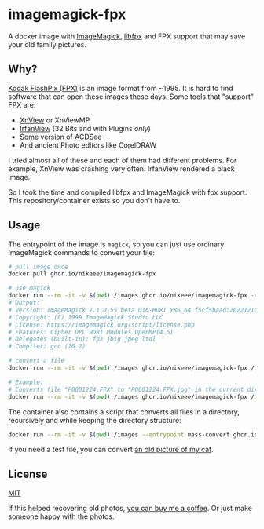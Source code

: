 # imagemagick-fpx
A docker image with [ImageMagick](github.com/ImageMagick/ImageMagick), [libfpx](https://github.com/ImageMagick/libfpx) and FPX support that may save your old family pictures.

## Why?
[Kodak FlashPix (FPX)](https://en.wikipedia.org/wiki/FlashPix) is an image format from ~1995. It is hard to find software that can open these images these days. Some tools that "support" FPX are:
- [XnView](https://www.xnview.com) or XnViewMP
- [IrfanView](https://www.irfanview.com/main_what_is_ger.htm) (32 Bits and with Plugins _only_)
- Some version of [ACDSee](https://help.acdsystems.com/de/acdsee-pro-2-mac/Content/1Topics/8_File_formats/Supported_file_formats.htm)
- And ancient Photo editors like CorelDRAW

I tried almost all of these and each of them had different problems. For example, XnView was crashing very often. IrfanView rendered a black image.

So I took the time and compiled libfpx and ImageMagick with fpx support. This repository/container exists so you don't have to.

## Usage
The entrypoint of the image is `magick`, so you can just use ordinary ImageMagick commands to convert your file:
```sh
# pull image once
docker pull ghcr.io/nikeee/imagemagick-fpx

# use magick
docker run --rm -it -v $(pwd):/images ghcr.io/nikeee/imagemagick-fpx -version
# Output:
# Version: ImageMagick 7.1.0-55 beta Q16-HDRI x86_64 f5cf5baad:20221210 https://imagemagick.org
# Copyright: (C) 1999 ImageMagick Studio LLC
# License: https://imagemagick.org/script/license.php
# Features: Cipher DPC HDRI Modules OpenMP(4.5)
# Delegates (built-in): fpx jbig jpeg ltdl
# Compiler: gcc (10.2)

# convert a file
docker run --rm -it -v $(pwd):/images ghcr.io/nikeee/imagemagick-fpx /images/<source-image>.fpx /images/<target-image>.jpg

# Example:
# Converts file "P0001224.FPX" to "P0001224.FPX.jpg" in the current directory
docker run --rm -it -v $(pwd):/images ghcr.io/nikeee/imagemagick-fpx /images/P0001224.FPX /images/P0001224.FPX.jpg
```

The container also contains a script that converts all files in a directory, recursively and while keeping the directory structure:
```sh
docker run --rm -it -v $(pwd):/images --entrypoint mass-convert ghcr.io/nikeee/imagemagick-fpx /images /images/out
```

If you need a test file, you can convert [an old picture of my cat](./assets/CAT.FPX).

## License
[MIT](./LICENSE)

If this helped recovering old photos, [you can buy me a coffee](https://github.com/sponsors/nikeee). Or just make someone happy with the photos.
